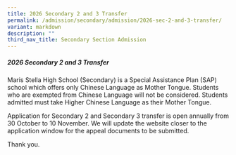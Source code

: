 ```yaml
---
title: 2026 Secondary 2 and 3 Transfer
permalink: /admission/secondary/admission/2026-sec-2-and-3-transfer/
variant: markdown
description: ""
third_nav_title: Secondary Section Admission
---
```

##### 2026 Secondary 2 and 3 Transfer
Maris Stella High School (Secondary) is a Special Assistance Plan (SAP) school which offers only Chinese Language as Mother Tongue. Students who are exempted from Chinese Language will not be considered. Students admitted must take Higher Chinese Language as their Mother Tongue. 

Application for Secondary 2 and Secondary 3 transfer is open annually from 30 October to 10 November. We will update the website closer to the application window for the appeal documents to be submitted.

Thank you.